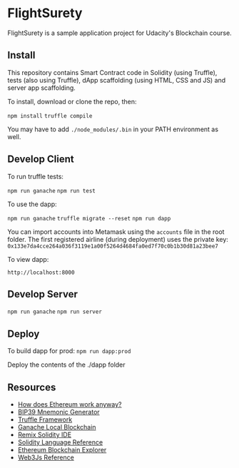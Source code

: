 # FlightSurety

FlightSurety is a sample application project for Udacity's Blockchain course.

## Install

This repository contains Smart Contract code in Solidity (using Truffle), tests (also using Truffle), dApp scaffolding (using HTML, CSS and JS) and server app scaffolding.

To install, download or clone the repo, then:

`npm install`
`truffle compile`

You may have to add `./node_modules/.bin` in your PATH environment as well.

## Develop Client

To run truffle tests:

`npm run ganache`
`npm run test`

To use the dapp:

`npm run ganache`
`truffle migrate --reset`
`npm run dapp`

You can import accounts into Metamask using the `accounts` file in the root folder.
The first registered airline (during deployment) uses the private key:
`0x133e7da4cce264a036f3119e1a00f5264d4684fa0ed7f70c0b1b30d81a23bee7`

To view dapp:

`http://localhost:8000`

## Develop Server

`npm run ganache`
`npm run server`

## Deploy

To build dapp for prod:
`npm run dapp:prod`

Deploy the contents of the ./dapp folder


## Resources

* [How does Ethereum work anyway?](https://medium.com/@preethikasireddy/how-does-ethereum-work-anyway-22d1df506369)
* [BIP39 Mnemonic Generator](https://iancoleman.io/bip39/)
* [Truffle Framework](http://truffleframework.com/)
* [Ganache Local Blockchain](http://truffleframework.com/ganache/)
* [Remix Solidity IDE](https://remix.ethereum.org/)
* [Solidity Language Reference](http://solidity.readthedocs.io/en/v0.4.24/)
* [Ethereum Blockchain Explorer](https://etherscan.io/)
* [Web3Js Reference](https://github.com/ethereum/wiki/wiki/JavaScript-API)
